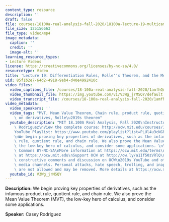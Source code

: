 ```yaml
---
content_type: resource
description: ''
draft: false
file: courses/18100a-real-analysis-fall-2020/18100a-lecture-19-multicam_360p_16_9.mp4
file_size: 125156663
file_type: video/mp4
image_metadata:
  caption: ''
  credit: ''
  image-alt: ''
learning_resource_types:
- Lecture Videos
license: https://creativecommons.org/licenses/by-nc-sa/4.0/
resourcetype: Video
title: 'Lecture 19: Differentiation Rules, Rolle''s Theorem, and the Mean Value Theorem'
uid: 85f1b2e7-64d2-4918-9eb4-d40e4992410c
video_files:
  video_captions_file: /courses/18-100a-real-analysis-fall-2020/1amfhQA2YEpNhkZSG5NGFQKW3te6BKAef_transcript.webvtt
  video_thumbnail_file: https://img.youtube.com/vi/V3Wg_jrMSQY/default.jpg
  video_transcript_file: /courses/18-100a-real-analysis-fall-2020/1amfhQA2YEpNhkZSG5NGFQKW3te6BKAef_transcript.pdf
video_metadata:
  video_speakers: ''
  video_tags: "MVT, Mean Value Theorem, Chain rule, product rule, quotient rule, operations\
    \ on derivatives, Rolle\u2019s theorem"
  youtube_description: "MIT 18.100A Real Analysis, Fall 2020\nInstructor: Dr. Casey\
    \ Rodriguez\nView the complete course: http://ocw.mit.edu/courses/18-100a-real-analysis-fall-2020/\n\
    YouTube Playlist: https://www.youtube.com/playlist?list=PLUl4u3cNGP61O7HkcF7UImpM0cR_L2gSw\n\
    \nWe begin proving key properties of derivatives, such as the infamous product\
    \ rule, quotient rule, and chain rule. We also prove the Mean Value Theorem (MVT),\
    \ the low-key hero of calculus, and consider some applications. \n\nLicense: Creative\
    \ Commons BY-NC-SA\nMore information at https://ocw.mit.edu/terms\nMore courses\
    \ at https://ocw.mit.edu\nSupport OCW at http://ow.ly/a1If50zVRlQ\n\nWe encourage\
    \ constructive comments and discussion on OCW\u2019s YouTube and other social\
    \ media channels. Personal attacks, hate speech, trolling, and inappropriate comments\
    \ are not allowed and may be removed. More details at https://ocw.mit.edu/comments."
  youtube_id: V3Wg_jrMSQY
---
```

**Description:** We begin proving key properties of derivatives, such as the infamous product rule, quotient rule, and chain rule. We also prove the Mean Value Theorem (MVT), the low-key hero of calculus, and consider some applications.

**Speaker:** Casey Rodriguez